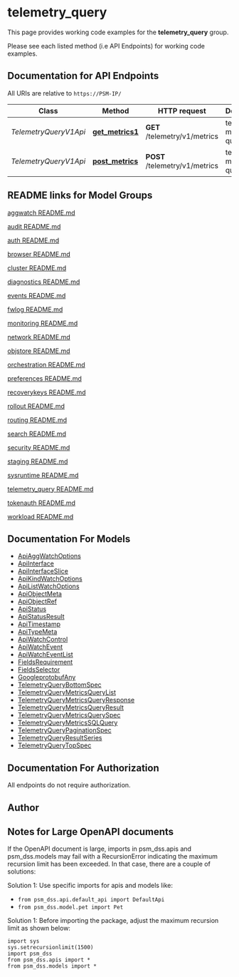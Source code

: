 # telemetry_query

This page provides working code examples for the **telemetry_query** group.

Please see each listed method (i.e API Endpoints) for working code examples.

## Documentation for API Endpoints

All URIs are relative to `https://PSM-IP/`

Class | Method | HTTP request | Description
------------ | ------------- | ------------- | -------------
*TelemetryQueryV1Api* | [**get_metrics1**](../../../docs/TelemetryQueryV1Api.md#get_metrics1) | **GET** /telemetry/v1/metrics | telemetry metrics query
*TelemetryQueryV1Api* | [**post_metrics**](../../../docs/TelemetryQueryV1Api.md#post_metrics) | **POST** /telemetry/v1/metrics | telemetry metrics query


## README links for Model Groups

[aggwatch README.md](..//aggwatch/README.md)

[audit README.md](..//audit/README.md)

[auth README.md](..//auth/README.md)

[browser README.md](..//browser/README.md)

[cluster README.md](..//cluster/README.md)

[diagnostics README.md](..//diagnostics/README.md)

[events README.md](..//events/README.md)

[fwlog README.md](..//fwlog/README.md)

[monitoring README.md](..//monitoring/README.md)

[network README.md](..//network/README.md)

[objstore README.md](..//objstore/README.md)

[orchestration README.md](..//orchestration/README.md)

[preferences README.md](..//preferences/README.md)

[recoverykeys README.md](..//recoverykeys/README.md)

[rollout README.md](..//rollout/README.md)

[routing README.md](..//routing/README.md)

[search README.md](..//search/README.md)

[security README.md](..//security/README.md)

[staging README.md](..//staging/README.md)

[sysruntime README.md](..//sysruntime/README.md)

[telemetry_query README.md](..//telemetry_query/README.md)

[tokenauth README.md](..//tokenauth/README.md)

[workload README.md](..//workload/README.md)


## Documentation For Models

 - [ApiAggWatchOptions](../../../docs/ApiAggWatchOptions.md)
 - [ApiInterface](../../../docs/ApiInterface.md)
 - [ApiInterfaceSlice](../../../docs/ApiInterfaceSlice.md)
 - [ApiKindWatchOptions](../../../docs/ApiKindWatchOptions.md)
 - [ApiListWatchOptions](../../../docs/ApiListWatchOptions.md)
 - [ApiObjectMeta](../../../docs/ApiObjectMeta.md)
 - [ApiObjectRef](../../../docs/ApiObjectRef.md)
 - [ApiStatus](../../../docs/ApiStatus.md)
 - [ApiStatusResult](../../../docs/ApiStatusResult.md)
 - [ApiTimestamp](../../../docs/ApiTimestamp.md)
 - [ApiTypeMeta](../../../docs/ApiTypeMeta.md)
 - [ApiWatchControl](../../../docs/ApiWatchControl.md)
 - [ApiWatchEvent](../../../docs/ApiWatchEvent.md)
 - [ApiWatchEventList](../../../docs/ApiWatchEventList.md)
 - [FieldsRequirement](../../../docs/FieldsRequirement.md)
 - [FieldsSelector](../../../docs/FieldsSelector.md)
 - [GoogleprotobufAny](../../../docs/GoogleprotobufAny.md)
 - [TelemetryQueryBottomSpec](../../../docs/TelemetryQueryBottomSpec.md)
 - [TelemetryQueryMetricsQueryList](../../../docs/TelemetryQueryMetricsQueryList.md)
 - [TelemetryQueryMetricsQueryResponse](../../../docs/TelemetryQueryMetricsQueryResponse.md)
 - [TelemetryQueryMetricsQueryResult](../../../docs/TelemetryQueryMetricsQueryResult.md)
 - [TelemetryQueryMetricsQuerySpec](../../../docs/TelemetryQueryMetricsQuerySpec.md)
 - [TelemetryQueryMetricsSQLQuery](../../../docs/TelemetryQueryMetricsSQLQuery.md)
 - [TelemetryQueryPaginationSpec](../../../docs/TelemetryQueryPaginationSpec.md)
 - [TelemetryQueryResultSeries](../../../docs/TelemetryQueryResultSeries.md)
 - [TelemetryQueryTopSpec](../../../docs/TelemetryQueryTopSpec.md)


## Documentation For Authorization

 All endpoints do not require authorization.

## Author




## Notes for Large OpenAPI documents
If the OpenAPI document is large, imports in psm_dss.apis and psm_dss.models may fail with a
RecursionError indicating the maximum recursion limit has been exceeded. In that case, there are a couple of solutions:

Solution 1:
Use specific imports for apis and models like:
- `from psm_dss.api.default_api import DefaultApi`
- `from psm_dss.model.pet import Pet`

Solution 1:
Before importing the package, adjust the maximum recursion limit as shown below:
```
import sys
sys.setrecursionlimit(1500)
import psm_dss
from psm_dss.apis import *
from psm_dss.models import *
```
